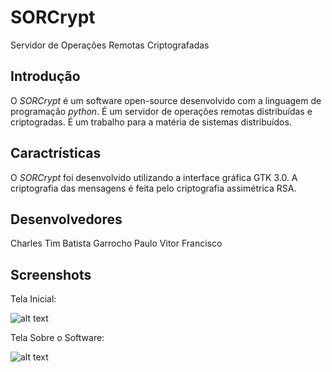 SORCrypt
======
Servidor de Operações Remotas Criptografadas

## Introdução #
O _SORCrypt_ é um software open-source desenvolvido com a linguagem de programação _python_. É um servidor de operações remotas distribuídas e criptogradas. É um trabalho para a matéria de sistemas distribuídos.

## Caractrísticas #
O _SORCrypt_ foi desenvolvido utilizando a interface gráfica GTK 3.0. A criptografia das mensagens é feita pelo criptografia assimétrica RSA.

## Desenvolvedores #
Charles Tim Batista Garrocho
Paulo Vitor Francisco

## Screenshots #
Tela Inicial:

![alt text](https://raw.github.com/CharlesGarrocho/SORCrypt/master/samples/tela_inicial.png "Tela Inicial")

Tela Sobre o Software:

![alt text](https://raw.github.com/CharlesGarrocho/SORCrypt/master/samples/tela_help.png "Tela Sobre o Software")